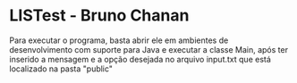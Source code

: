 # LISTest - Bruno Chanan
 Para executar o programa, basta abrir ele em ambientes de desenvolvimento com suporte para Java e executar a classe Main, após ter 
 inserido a mensagem e a opção desejada no arquivo input.txt que está localizado na pasta "public"
